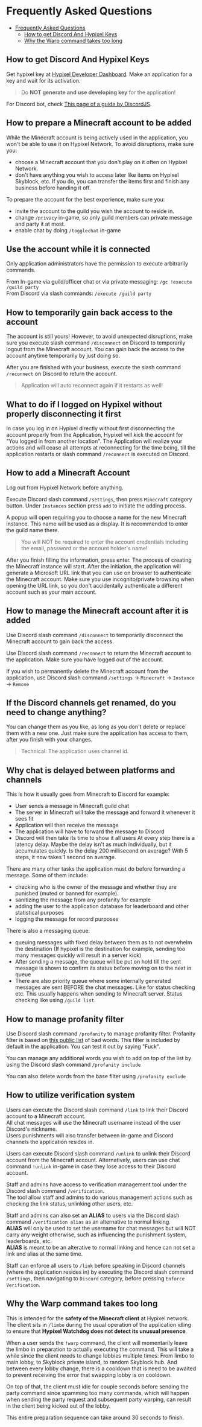 # Frequently Asked Questions

<!-- TOC -->

- [Frequently Asked Questions](#frequently-asked-questions)
  - [How to get Discord And Hypixel Keys](#how-to-get-discord-and-hypixel-keys)
  - [Why the Warp command takes too long](#why-the-warp-command-takes-too-long)
  <!-- TOC -->

## How to get Discord And Hypixel Keys

Get hypixel key at [Hypixel Developer Dashboard](https://developer.hypixel.net).
Make an application for a key and wait for its activation.

> Do **NOT generate and use developing key** for the application!

For Discord bot, check [This page of a guide by DiscordJS](https://discordjs.guide/preparations/setting-up-a-bot-application.html#creating-your-bot).

## How to prepare a Minecraft account to be added

While the Minecraft account is being actively used in the application, you won't be able to use it on Hypixel Network.
To avoid disruptions, make sure you:

- choose a Minecraft account that you don't play on it often on Hypixel Network.
- don't have anything you wish to access later like items on Hypixel Skyblock, etc. If you do, you can transfer the items first and finish any business before handing it off.

To prepare the account for the best experience, make sure you:

- invite the account to the guild you wish the account to reside in.
- change `/privacy` in-game, so only guild members can private message and party it at most.
- enable chat by doing `/togglechat` in-game

## Use the account while it is connected

Only application administrators have the permission to execute arbitrarily commands.

From In-game via guild/officer chat or via private messaging: `/gc !execute /guild party`  
From Discord via slash commands: `/execute /guild party`

## How to temporarily gain back access to the account

The account is still yours! However, to avoid unexpected disruptions,
make sure you execute slash command `/disconnect` on Discord to temporarily logout from the Minecraft account.
You can gain back the access to the account anytime temporarily by just doing so.

After you are finished with your business, execute the slash command `/reconnect` on Discord to return the account.

> Application will auto reconnect again if it restarts as well!

## What to do if I logged on Hypixel without properly disconnecting it first

In case you log in on Hypixel directly without first disconnecting the account properly from the Application,
Hypixel will kick the account for "You logged in from another location".
The Application will realize your actions and will cease all attempts at reconnecting for the time being,
till the application restarts or slash command `/reconnect` is executed on Discord.

## How to add a Minecraft Account

Log out from Hypixel Network before anything.

Execute Discord slash command `/settings`, then press `Minecraft` category button.
Under `Instances` section press `add` to initiate the adding process.

A popup will open requiring you to choose a name for the new Minecraft instance.
This name will be used as a display. It is recommended to enter the guild name there.

> You will NOT be required to enter the account credentials including the email, password or the account holder's name!

After you finish filling the information, press enter.
The process of creating the Minecraft instance will start.
After the initiation, the application will generate a Microsoft URL link that you can use on browser to authenticate the Minecraft account.
Make sure you use incognito/private browsing when opening the URL link, so you don't accidentally authenticate a different account such as your main account.

## How to manage the Minecraft account after it is added

Use Discord slash command `/disconnect` to temporarily disconnect the Minecraft account to gain back the access.

Use Discord slash command `/reconnect` to return the Minecraft account to the application. Make sure you have logged out of the account.

If you wish to permanently delete the Minecraft account from the application,
use Discord slash command `/settings` -> `Minecraft` -> `Instance` -> `Remove`

## If the Discord channels get renamed, do you need to change anything?

You can change them as you like, as long as you don't delete or replace them with a new one.
Just make sure the application has access to them, after you finish with your changes.

> Technical: The application uses channel id.

## Why chat is delayed between platforms and channels

This is how it usually goes from Minecraft to Discord for example:

- User sends a message in Minecraft guild chat
- The server in Minecraft will take the message and forward it whenever it sees fit
- Application will then receive the message
- The application will have to forward the message to Discord
- Discord will then take its time to show it all users
  At every step there is a latency delay. Maybe the delay isn't as much individually, but it accumulates quickly.
  Is the delay 200 millisecond on average? With 5 steps, it now takes 1 second on average.

There are many other tasks the application must do before forwarding a message.
Some of them include:

- checking who is the owner of the message and whether they are punished (muted or banned for example).
- sanitizing the message from any profanity for example
- adding the user to the application database for leaderboard and other statistical purposes
- logging the message for record purposes

There is also a messaging queue:

- queuing messages with fixed delay between them as to not overwhelm the destination
  (If hypixel is the destination for example, sending too many messages quickly will result in a server kick)
- After sending a message, the queue will be put on hold till the sent message is shown to confirm its status before moving on to the next in queue
- There are also priority queue where some internally generated messages are sent BEFORE the chat messages. Like for status checking etc.
  This usually happens when sending to Minecraft server. Status checking like using `/guild list`.

## How to manage profanity filter

Use Discord slash command `/profanity` to manage profanity filter.
Profanity filter is based on [this public list](https://github.com/web-mech/badwords-list/blob/main/lib/array.ts) of bad words.
This filter is included by default in the application. You can test it out by saying "Fuck".

You can manage any additional words you wish to add on top of the list by using the Discord slash command `/profanity include`

You can also delete words from the base filter using `/profanity exclude`

## How to utilize verification system

Users can execute the Discord slash command `/link` to link their Discord account to a Minecraft account.  
All chat messages will use the Minecraft username instead of the user Discord's nickname.  
Users punishments will also transfer between in-game and Discord channels the application resides in.

Users can execute Discord slash command `/unlink` to unlink their Discord account from the Minecraft account.
Alternatively, users can use chat command `!unlink` in-game in case they lose access to their Discord account.

Staff and admins have access to verification management tool under the Discord slash command `/verification`.  
The tool allow staff and admins to do various management actions such as checking the link status, unlinking other users, etc.

Staff and admins can also set an **ALIAS** to users via the Discord slash command `/verification alias` as an alternative to normal linking.  
**ALIAS** will only be used to set the username for chat messages but will NOT carry any weight otherwise,
such as influencing the punishment system, leaderboards, etc.  
**ALIAS** is meant to be an alterative to normal linking and hence can not set a link and alias at the same time.

Staff can enforce all users to `/link` before speaking in Discord channels (where the application resides in)
by executing the Discord slash command `/settings`, then navigating to `Discord` category, before pressing `Enforce Verification`.

## Why the Warp command takes too long

This is intended for the **safety of the Minecraft client** at Hypixel network.
The client sits in `/limbo` during the usual operation of the application idling
to ensure that **Hypixel Watchdog does not detect its unusual presence**.

When a user sends the `!warp` command, the client will momentarily
leave the limbo in preparation to actually executing the command.
This will take a while since the client needs to change lobbies multiple times:
From limbo to main lobby, to Skyblock private island, to random Skyblock hub.
And between every lobby change, there is a cooldown that is need to be awaited to prevent receiving the error that swapping lobby is on cooldown.

On top of that, the client must idle for couple seconds before sending the party command since spamming too many commands,
which will happen when sending the party request and subsequent party warping,
can result in the client being kicked out of the lobby.

This entire preparation sequence can take around 30 seconds to finish.
